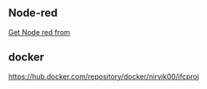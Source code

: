 ## Node-red ##
<a href> Get Node red from </a>

## docker  ##
https://hub.docker.com/repository/docker/nirvik00/ifcproj





